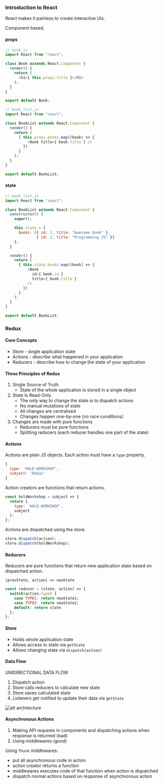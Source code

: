 ### Introduction to React

React makes it painless to create interactive UIs.

Component based.


#### props

```javascript
// book.js
import React from "react";

class Book extends React.Component {
  render() {
    return (
      <h1>{ this.props.title }</h1>
    );
  }
}

export default Book;
```

```javascript
// book_list.js
import React from "react";

class BookList extends React.Component {
  render() {
    return (
      { this.props.books.map((book) => {
          <Book title={ book.title } />
        })
      }
    );
  }
}

export default BookList;
```

#### state

```javascript
// book_list.js
import React from "react";

class BookList extends React.Component {
  constructor() {
    super();

    this.state = {
      books: [{ id: 1, title: "Awesome book" },
              { id: 2, title: "Programming JS" }]
    };
  }

  render() {
    return (
      { this.state.books.map((book) => {
          <Book
            id={ book.id }
            title={ book.title }
          />
        })
      }
    );
  }
}

export default BookList;
```

### Redux

#### Core Concepts

- Store - single application state
- Actions - describe what happened in your application
- Reducers - describe how to change the state of your application

#### Three Principles of Redux

1) Single Source of Truth
    - State of the whole application is stored in a single
    object
2) State Is Read-Only
    - The only way to change the state is to dispatch actions
    - No manual mutations of state
    - All changes are centralised
    - Changes happen one-by-one (no race conditions)
3) Changes are made with pure functions
    - Reducers must be pure functions
    - Splitting reducers (each reducer handles one part of the state)

#### Actions

Actions are plain JS objects. Each action must have a `type` property.

```javascript
{
  type: 'HOLD_WORKSHOP',
  subject: 'Redux'
}
```

Action creators are functions that return actions.

```javascript
const holdWorkshop = subject => {
  return {
    type: 'HOLD_WORKSHOP',
    subject
  };
};
```

Actions are dispatched using the store.

```javascript
store.dispatch(action);
store.dispatch(holdWorkshop);
```

#### Reducers

Reducers are pure functions that return new application state based on
dispatched action.

`(prevState, action) => newState`

```javascript
const reducer = (state, action) => {
  switch(action.type) {
    case TYPE1: return newState1;
    case TYPE2: return newState2;
    default: return state
  };
};
```

#### Store

- Holds whole application state
- Allows access to state via `getState`
- Allows changing state via `dispatch(action)`

#### Data Flow

UNIDIRECTIONAL DATA FLOW

1) Dispatch action
2) Store calls reducers to calculate new state
3) Store saves calculated state
4) Listeners get notified to update their data via `getState`

![alt
architecture](https://image.slidesharecdn.com/reactredux-160714200748/95/react-redux-13-638.jpg?cb=1468526913)

#### Asynchronous Actions

1) Making API requests in components and dispatching actions when response is
returned (bad)
2) Using middlewares (good)

Using `Thunk` middlewares:
  - put all asynchronous code in action
  - action creator returns a function
  - middlewares executes code of that function when action is dispatched
  - dispatch normal actions based on response of asynchronous action
